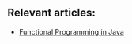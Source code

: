 ## Relevant articles:

- [Functional Programming in Java](https://www.baeldung.com/java-functional-programming)
